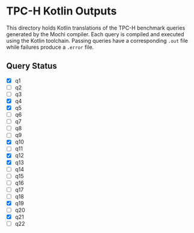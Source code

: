 # TPC-H Kotlin Outputs

This directory holds Kotlin translations of the TPC-H benchmark queries generated by the Mochi compiler. Each query is compiled and executed using the Kotlin toolchain. Passing queries have a corresponding `.out` file while failures produce a `.error` file.

## Query Status

- [x] q1
- [ ] q2
- [ ] q3
- [x] q4
- [x] q5
- [ ] q6
- [ ] q7
- [ ] q8
- [ ] q9
- [x] q10
- [ ] q11
- [x] q12
- [x] q13
- [ ] q14
- [ ] q15
- [ ] q16
- [ ] q17
- [ ] q18
- [x] q19
- [ ] q20
- [x] q21
- [ ] q22
